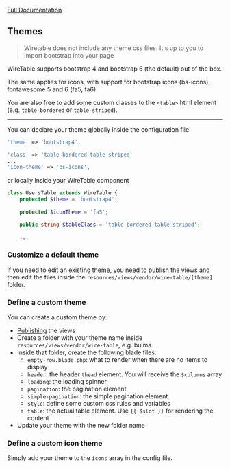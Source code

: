 [Full Documentation](./README.md)

## Themes

> Wiretable does not include any theme css files. It's up to you to import bootstrap into your page

WireTable supports bootstrap 4 and bootstrap 5 (the default) out of the box.

The same applies for icons, with support for bootstrap icons (bs-icons), fontawesome 5 and 6 (fa5, fa6)

You are also free to add some custom classes to the `<table>` html element (e.g. `table-bordered` or `table-striped`).

---

You can declare your theme globally inside the configuration file

```php 
'theme' => 'bootstrap4',

'class' => 'table-bordered table-striped'
... 
'icon-theme' => 'bs-icons',
```

or locally inside your WireTable component

```php
class UsersTable extends WireTable {
    protected $theme = 'bootstrap4';
    
    protected $iconTheme = 'fa5';

    public string $tableClass = 'table-bordered table-striped';
    
    ...
```

### Customize a default theme

If you need to edit an existing theme, you need to [publish](./README.md#publish-files) the views and then edit the
files inside the `resources/views/vendor/wire-table/[theme]` folder.

### Define a custom theme

You can create a custom theme by:

- [Publishing](./README.md#publish-files) the views
- Create a folder with your theme name inside `resources/views/vendor/wire-table`, e.g. bulma.
- Inside that folder, create the following blade files:
    - `empty-row.blade.php`: what to render when there are no items to display
    - `header`: the header `thead` element. You will receive the `$columns` array
    - `loading`: the loading spinner
    - `pagination`: the pagination element.
    - `simple-pagination`: the simple pagination element
    - `style`: define some custom css rules and variables
    - `table`: the actual table element. Use `{{ $slot }}` for rendering the content
- Update your theme with the new folder name

### Define a custom icon theme

Simply add your theme to the `icons` array in the config file.
